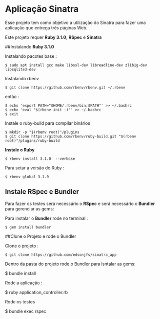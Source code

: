 # Aplicação Sinatra

Esse projeto tem como objetivo a utilização do Sinatra para fazer uma aplicação que entrega três páginas Web.

Este projeto requer **Ruby 3.1.0**, **RSpec** e **Sinatra**

##Instalando **Ruby 3.1.0**

Instalando pacotes base :

    $ sudo apt install gcc make libssl-dev libreadline-dev zlib1g-dev libsqlite3-dev

Instalando rbenv


    $ git clone https://github.com/rbenv/rbenv.git ~/.rbenv

então : 

    $ echo 'export PATH="$HOME/.rbenv/bin:$PATH"' >> ~/.bashrc
    $ echo 'eval "$(rbenv init -)"' >> ~/.bashrc
    $ exit

Instale o ruby-build para compilar binários

    $ mkdir -p "$(rbenv root)"/plugins
    $ git clone https://github.com/rbenv/ruby-build.git "$(rbenv root)"/plugins/ruby-build

**Instale o Ruby**

    $ rbenv install 3.1.0  --verbose

Para setar a versão do Ruby :

    $ rbenv global 3.1.0

## Instale RSpec e Bundler

Para fazer os testes será necessário o **RSpec** e será necessário o **Bundler** para gerenciar as gems:

Para instalar o **Bundler** rode no terminal :

    $ gem install bundler

##Clone o Projeto e rode o Bundler

Clone o projeto :

    $ git clone https://github.com/edsonjfs/sinatra_app

Dentro da pasta do projeto rode o Bundler para isntalar as gems:

   $ bundle install

Rode a aplicação :

   $ ruby application_controller.rb

Rode os testes

   $ bundle exec rspec

